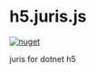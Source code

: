# h5.juris.js

[![nuget](https://img.shields.io/nuget/v/h5.jurisjs)](https://www.nuget.org/packages/h5.jurisjs)

juris for dotnet h5
